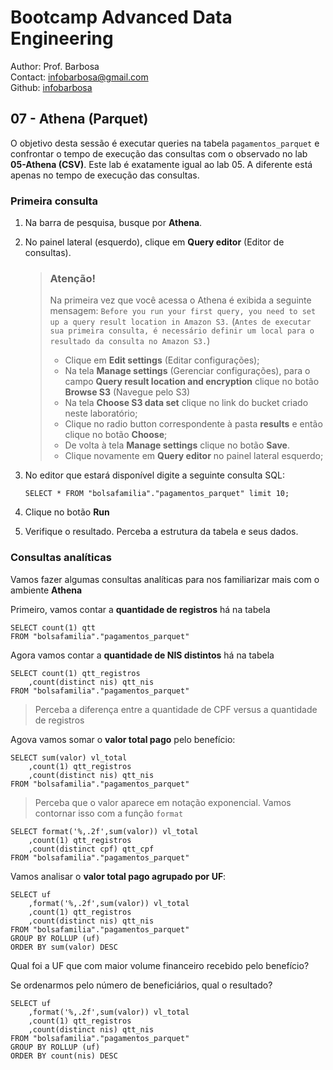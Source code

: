 # Bootcamp Advanced Data Engineering
Author: Prof. Barbosa<br>
Contact: infobarbosa@gmail.com<br>
Github: [infobarbosa](https://github.com/infobarbosa)

## 07 - Athena (Parquet)

O objetivo desta sessão é executar queries na tabela `pagamentos_parquet` e confrontar o tempo de execução das consultas com o observado no lab **05-Athena (CSV)**.
Este lab é exatamente igual ao lab 05. A diferente está apenas no tempo de execução das consultas.

### Primeira consulta
1. Na barra de pesquisa, busque por **Athena**.
2. No painel lateral (esquerdo), clique em **Query editor** (Editor de consultas).

    > ### Atenção!
    > Na primeira vez que você acessa o Athena é exibida a seguinte mensagem:
    > `Before you run your first query, you need to set up a query result location in Amazon S3.`
    > (`Antes de executar sua primeira consulta, é necessário definir um local para o resultado da consulta no Amazon S3.`)
    > - Clique em **Edit settings** (Editar configurações);
    > - Na tela **Manage settings** (Gerenciar configurações), para o campo **Query result location and encryption** clique no botão **Browse S3** (Navegue pelo S3)
    > - Na tela **Choose S3 data set** clique no link do bucket criado neste laboratório;
    > - Clique no radio button correspondente à pasta **results** e então clique no botão **Choose**;
    > - De volta à tela **Manage settings** clique no botão **Save**.
    > - Clique novamente em **Query editor** no painel lateral esquerdo;

3. No editor que estará disponível digite a seguinte consulta SQL:
    ```
    SELECT * FROM "bolsafamilia"."pagamentos_parquet" limit 10;
    ```
4. Clique no botão **Run**
5. Verifique o resultado. Perceba a estrutura da tabela e seus dados.

### Consultas analíticas

Vamos fazer algumas consultas analíticas para nos familiarizar mais com o ambiente **Athena**

Primeiro, vamos contar a **quantidade de registros** há na tabela
```
SELECT count(1) qtt
FROM "bolsafamilia"."pagamentos_parquet"
```

Agora vamos contar a **quantidade de NIS distintos** há na tabela
```
SELECT count(1) qtt_registros
    ,count(distinct nis) qtt_nis
FROM "bolsafamilia"."pagamentos_parquet"
```

> Perceba a diferença entre a quantidade de CPF versus a quantidade de registros

Agova vamos somar o **valor total pago** pelo benefício:
```
SELECT sum(valor) vl_total
    ,count(1) qtt_registros
    ,count(distinct nis) qtt_nis
FROM "bolsafamilia"."pagamentos_parquet"
```

> Perceba que o valor aparece em notação exponencial.
> Vamos contornar isso com a função `format`

```
SELECT format('%,.2f',sum(valor)) vl_total
    ,count(1) qtt_registros
    ,count(distinct cpf) qtt_cpf
FROM "bolsafamilia"."pagamentos_parquet"
```

Vamos analisar o **valor total pago agrupado por UF**:
```
SELECT uf
    ,format('%,.2f',sum(valor)) vl_total
    ,count(1) qtt_registros
    ,count(distinct nis) qtt_nis
FROM "bolsafamilia"."pagamentos_parquet"
GROUP BY ROLLUP (uf)
ORDER BY sum(valor) DESC
```

Qual foi a UF que com maior volume financeiro recebido pelo benefício?

Se ordenarmos pelo número de beneficiários, qual o resultado?
```
SELECT uf
    ,format('%,.2f',sum(valor)) vl_total
    ,count(1) qtt_registros
    ,count(distinct nis) qtt_nis
FROM "bolsafamilia"."pagamentos_parquet"
GROUP BY ROLLUP (uf)
ORDER BY count(nis) DESC
```